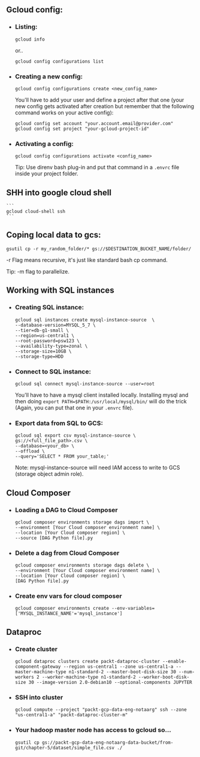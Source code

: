 ## Gcloud config:

* ### Listing:


    ```
    gcloud info
    ```

    or..

    ```
    gcloud config configurations list
    ```

* ### Creating a new config:

    ```
    gcloud config configurations create <new_config_name>
    ```

    You'll have to add your user and define a project after that one (your new config gets activated after creation but remember that the following command works on your active config):

    ```
    gcloud config set account "your.account.email@provider.com"
    gcloud config set project "your-gcloud-project-id"
    ```

* ### Activating a config:

    ```
    gcloud config configurations activate <config_name>
    ```

    Tip: Use direnv bash plug-in and put that command in a ```.envrc``` file inside your project folder.

## SHH into google cloud shell

    ```
    gcloud cloud-shell ssh
    ```

## Coping local data to gcs:

```
gsutil cp -r my_random_folder/* gs://$DESTINATION_BUCKET_NAME/folder/
```

-r Flag means recursive, it's just like standard bash cp command.

Tip: -m flag to parallelize.

## Working with SQL instances

* ### Creating SQL instance:

    ```
    gcloud sql instances create mysql-instance-source  \
    --database-version=MYSQL_5_7 \
    --tier=db-g1-small \
    --region=us-central1 \
    --root-password=psw123 \
    --availability-type=zonal \
    --storage-size=10GB \
    --storage-type=HDD
    ```

* ### Connect to SQL instance:

    ```
    gcloud sql connect mysql-instance-source --user=root
    ```

    You'll have to have a mysql client installed locally. Installing mysql and then doing ```export PATH=$PATH:/usr/local/mysql/bin/``` will do the trick (Again, you can put that one in your ```.envrc``` file).

* ### Export data from SQL to GCS:

    ```
    gcloud sql export csv mysql-instance-source \
    gs://<full_file_path>.csv \
    --database=<your_db> \
    --offload \
    --query='SELECT * FROM your_table;'
    ```

    Note: mysql-instance-source will need IAM access to write to GCS (storage object admin role).

## Cloud Composer

* ### Loading a DAG to Cloud Composer
    ```
    gcloud composer environments storage dags import \
    --environment [Your Cloud composer environment name] \
    --location [Your Cloud composer region] \
    --source [DAG Python file].py
    ```

* ### Delete a dag from Cloud Composer
    ```
    gcloud composer environments storage dags delete \
    --environment [Your Cloud composer environment name] \
    --location [Your Cloud composer region] \
    [DAG Python file].py
    ```

* ### Create env vars for cloud composer
    ```
    gcloud composer environments create --env-variables=['MYSQL_INSTANCE_NAME'='mysql_instance']
    ```

## Dataproc

* ### Create cluster

    ```
    gcloud dataproc clusters create packt-dataproc-cluster --enable-component-gateway --region us-central1 --zone us-central1-a --master-machine-type n1-standard-2 --master-boot-disk-size 30 --num-workers 2 --worker-machine-type n1-standard-2 --worker-boot-disk-size 30 --image-version 2.0-debian10 --optional-components JUPYTER
    ```

* ### SSH into cluster

    ```
    gcloud compute --project "packt-gcp-data-eng-notaarg" ssh --zone "us-central1-a" "packt-dataproc-cluster-m"
    ```

* ### Your hadoop master node has access to gcloud so...

    ```
    gsutil cp gs://packt-gcp-data-eng-notaarg-data-bucket/from-git/chapter-5/dataset/simple_file.csv ./
    ```
